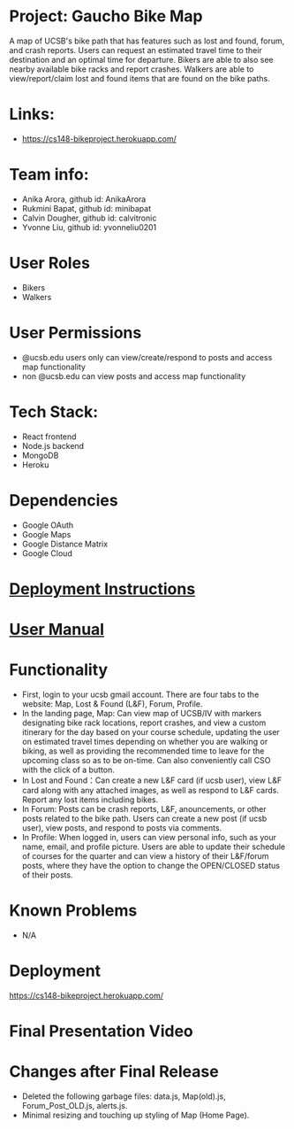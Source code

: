 # Project: Gaucho Bike Map 
A map of UCSB's bike path that has features such as lost and found, forum, and crash reports. Users can request an estimated travel time to their destination and an optimal time for departure. Bikers are able to also see nearby available bike racks and report crashes. Walkers are able to view/report/claim lost and found items that are found on the bike paths.

# Links:
* https://cs148-bikeproject.herokuapp.com/

# Team info: 
* Anika Arora, github id: AnikaArora 
* Rukmini Bapat, github id: minibapat
* Calvin Dougher, github id: calvitronic 
* Yvonne Liu, github id: yvonneliu0201 

# User Roles
* Bikers
* Walkers

# User Permissions
* @ucsb.edu users only can view/create/respond to posts and access map functionality
* non @ucsb.edu can view posts and access map functionality

# Tech Stack: 
* React frontend 
* Node.js backend 
* MongoDB
* Heroku 

# Dependencies
* Google OAuth
* Google Maps
* Google Distance Matrix
* Google Cloud

# [Deployment Instructions](./docs/DEPLOY.md)

# [User Manual](./docs/MANUAL.md)

# Functionality
* First, login to your ucsb gmail account. There are four tabs to the website: Map, Lost & Found (L&F), Forum, Profile.
* In the landing page, Map: Can view map of UCSB/IV with markers designating bike rack locations, report crashes, and view a custom itinerary for the day based on your course schedule, updating the user on estimated travel times depending on whether you are walking or biking, as well as providing the recommended time to leave for the upcoming class so as to be on-time. Can also conveniently call CSO with the click of a button.
* In Lost and Found：Can create a new L&F card (if ucsb user), view L&F card along with any attached images, as well as respond to L&F cards. Report any lost items including bikes.
* In Forum: Posts can be crash reports, L&F, anouncements, or other posts related to the bike path. Users can create a new post (if ucsb user), view posts, and respond to posts via comments.
* In Profile: When logged in, users can view personal info, such as your name, email, and profile picture. Users are able to update their schedule of courses for the quarter and can view a history of their L&F/forum posts, where they have the option to change the OPEN/CLOSED status of their posts.

# Known Problems
* N/A

# Deployment 
https://cs148-bikeproject.herokuapp.com/

# Final Presentation Video


# Changes after Final Release
* Deleted the following garbage files: data.js, Map(old).js, Forum_Post_OLD.js, alerts.js.
* Minimal resizing and touching up styling of Map (Home Page).
